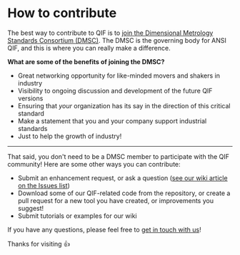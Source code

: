 # How to contribute

The best way to contribute to QIF is to [join the Dimensional Metrology Standards Consortium (DMSC)](http://qifstandards.org/join-dmsc/). The DMSC is the governing body for ANSI QIF, and this is where you can really make a difference. 

**What are some of the benefits of joining the DMSC?**

 * Great networking opportunity for like-minded movers and shakers in industry
 * Visibility to ongoing discussion and development of the future QIF versions
 * Ensuring that _your_ organization has its say in the direction of this critical standard
 * Make a statement that you and your company support industrial standards
 * Just to help the growth of industry!

---

That said, you don't need to be a DMSC member to participate with the QIF community! Here are some other ways you can contribute: 

 * Submit an enhancement request, or ask a question ([see our wiki article on the Issues list](https://github.com/QualityInformationFramework/qif-community/wiki/Issues))
 * Download some of our QIF-related code from the repository, or create a pull request for a new tool you have created, or improvements you suggest!
 * Submit tutorials or examples for our wiki

If you have any questions, please feel free to [get in touch with us](http://qifstandards.org/contact-us/)! 

Thanks for visiting :+1:
